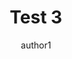 ---
title: Test 3
category: Personal
excerpt: My first blog post on this site.
created: 2020-11-06
image: ./images/how-to-vue-gridsome-vuetify.png
image_caption: Photo by Josh Arrants
author: author1
---